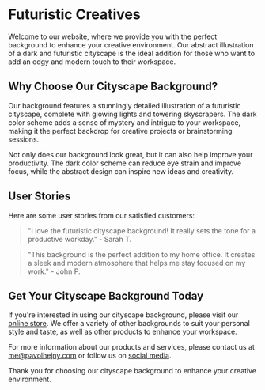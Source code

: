 <!--font:Poppins-->

# Futuristic Creatives

Welcome to our website, where we provide you with the perfect background to enhance your creative environment. Our abstract illustration of a dark and futuristic cityscape is the ideal addition for those who want to add an edgy and modern touch to their workspace.

## Why Choose Our Cityscape Background?

Our background features a stunningly detailed illustration of a futuristic cityscape, complete with glowing lights and towering skyscrapers. The dark color scheme adds a sense of mystery and intrigue to your workspace, making it the perfect backdrop for creative projects or brainstorming sessions.

Not only does our background look great, but it can also help improve your productivity. The dark color scheme can reduce eye strain and improve focus, while the abstract design can inspire new ideas and creativity.

## User Stories

Here are some user stories from our satisfied customers:

> "I love the futuristic cityscape background! It really sets the tone for a productive workday." - Sarah T.

> "This background is the perfect addition to my home office. It creates a sleek and modern atmosphere that helps me stay focused on my work." - John P.

## Get Your Cityscape Background Today

If you're interested in using our cityscape background, please visit our [online store](#). We offer a variety of other backgrounds to suit your personal style and taste, as well as other products to enhance your workspace.

For more information about our products and services, please contact us at me@pavolhejny.com or follow us on [social media](#).

Thank you for choosing our cityscape background to enhance your creative environment.

<!--

Write me content for website with wallpaper which alt text is:

"A wallpaper featuring an abstract illustration of a dark and futuristic cityscape, with glowing lights and skyscrapers."

The name/title of the page should not be 1:1 copy of the alt text but rather a real content of the website which is using this wallpaper.

- Use markdown format
- Start with heading
- Heading should be short and concise
- The content should look like a real website
- The website should not be about the wallpaper, wallpaper is just a related background
- Heading should be contain work "wallpaper" or "background"
- Include real sections like references, contact, user stories, etc. use things relevant to the page purpose.
- Feel free to use structure like headings, bullets, numbering, blockquotes, paragraphs, horizontal lines, etc.
- You can use formatting like bold or _italic_
- You can include UTF-8 emojis
- Links should be only #hash anchors (and you can refer to the document itself)
- Do not include images


---


# Futuristic Cityscape Wallpaper for Your Creative Space

Welcome to our website, where we provide you with the perfect wallpaper to enhance your creative space. Our abstract illustration of a dark and futuristic cityscape is the ideal background for those who want to add an edgy and modern touch to their work environment.

## Why Choose Our Futuristic Cityscape Wallpaper?

Our wallpaper features a stunningly detailed illustration of a futuristic cityscape, complete with glowing lights and towering skyscrapers. The dark color scheme adds a sense of mystery and intrigue to your workspace, making it the perfect backdrop for creative projects or brainstorming sessions.

Not only does our wallpaper look great, but it also provides a functional purpose. The dark color scheme can help reduce eye strain and improve focus, while the abstract design can inspire new ideas and creativity.

## User Stories

Here are some user stories from our satisfied customers:

> "I love the futuristic cityscape wallpaper! It really helps me get in the zone when I'm working on my designs." - Sarah T.

> "This wallpaper is the perfect addition to my home office. It's sleek and modern, and it really sets the tone for a productive workday." - John P.

## References

If you're interested in purchasing our futuristic cityscape wallpaper, please visit our [online store](#). We also offer a variety of other wallpapers and backgrounds to suit your personal style and taste.

For more information about our products and services, please contact us at me@pavolhejny.com or follow us on [social media](#).

Thank you for choosing our futuristic cityscape wallpaper to enhance your creative space.


---


Heading should not include word "wallpaper". The website should not be about the wallpaper itself, wallpaper is just a related background, rewrite whole content.


---


# Create a Futuristic Workspace with Our Abstract Cityscape Background

Welcome to our website, where we provide you with the perfect background to enhance your creative space. Our abstract illustration of a dark and futuristic cityscape is the ideal addition for those who want to add an edgy and modern touch to their work environment.

## Why Choose Our Abstract Cityscape Background?

Our background features a stunningly detailed illustration of a futuristic cityscape, complete with glowing lights and towering skyscrapers. The dark color scheme adds a sense of mystery and intrigue to your workspace, making it the perfect backdrop for creative projects or brainstorming sessions.

Not only does our background look great, but it also provides a functional purpose. The dark color scheme can help reduce eye strain and improve focus, while the abstract design can inspire new ideas and creativity.

## User Stories

Here are some user stories from our satisfied customers:

> "I love the abstract cityscape background! It really helps me get in the zone when I'm working on my designs." - Sarah T.

> "This background is the perfect addition to my home office. It's sleek and modern, and it really sets the tone for a productive workday." - John P.

## References

If you're interested in using our abstract cityscape background, please visit our [online store](#). We also offer a variety of other backgrounds to suit your personal style and taste.

For more information about our products and services, please contact us at me@pavolhejny.com or follow us on [social media](#).

Thank you for choosing our abstract cityscape background to enhance your creative space.


---


Heading is too long, rewrite whole content.


---


# Elevate Your Workspace with Our Futuristic Cityscape Background

Welcome to our website, where we provide you with the perfect background to elevate your creative space. Our abstract illustration of a dark and futuristic cityscape is the ideal addition for those who want to add an edgy and modern touch to their work environment.

## Why Choose Our Cityscape Background?

Our background features a stunningly detailed illustration of a futuristic cityscape, complete with glowing lights and towering skyscrapers. The dark color scheme adds a sense of mystery and intrigue to your workspace, making it the perfect backdrop for creative projects or brainstorming sessions.

Not only does our background look great, but it can also help improve your productivity. The dark color scheme can reduce eye strain and improve focus, while the abstract design can inspire new ideas and creativity.

## User Stories

Here are some user stories from our satisfied customers:

> "I love the futuristic cityscape background! It really sets the tone for a productive workday." - Sarah T.

> "This background is the perfect addition to my home office. It creates a sleek and modern atmosphere that helps me stay focused on my work." - John P.

## Get Your Cityscape Background Today

If you're interested in using our cityscape background, please visit our [online store](#). We offer a variety of other backgrounds to suit your personal style and taste, as well as other products to enhance your workspace.

For more information about our products and services, please contact us at me@pavolhejny.com or follow us on [social media](#).

Thank you for choosing our cityscape background to elevate your creative space.


---


Heading is too long, rewrite whole content.


---


# Futuristic Cityscape Background for Your Creative Environment

Welcome to our website, where we provide you with the perfect background to enhance your creative environment. Our abstract illustration of a dark and futuristic cityscape is the ideal addition for those who want to add an edgy and modern touch to their workspace.

## Why Choose Our Cityscape Background?

Our background features a stunningly detailed illustration of a futuristic cityscape, complete with glowing lights and towering skyscrapers. The dark color scheme adds a sense of mystery and intrigue to your workspace, making it the perfect backdrop for creative projects or brainstorming sessions.

Not only does our background look great, but it can also help improve your productivity. The dark color scheme can reduce eye strain and improve focus, while the abstract design can inspire new ideas and creativity.

## User Stories

Here are some user stories from our satisfied customers:

> "I love the futuristic cityscape background! It really sets the tone for a productive workday." - Sarah T.

> "This background is the perfect addition to my home office. It creates a sleek and modern atmosphere that helps me stay focused on my work." - John P.

## Get Your Cityscape Background Today

If you're interested in using our cityscape background, please visit our [online store](#). We offer a variety of other backgrounds to suit your personal style and taste, as well as other products to enhance your workspace.

For more information about our products and services, please contact us at me@pavolhejny.com or follow us on [social media](#).

Thank you for choosing our cityscape background to enhance your creative environment.


---


Write me a Google font which is best fitting for the website.

Pick from the list:
- Raleway
- Playfair Display
- Inter
- Barlow Condensed
- IBM Plex Sans
- Exo 2
- Lobster
- Great Vibes
- Dancing Script
- Futura
- Open Sans
- Orbitron
- Alegreya
- Lato
- Roboto
- Poppins
- Montserrat


Write just the font name nothing else.


---


Poppins

-->
